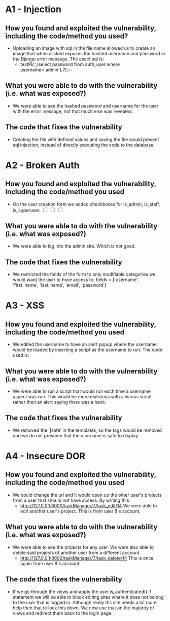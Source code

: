 # A1 - Injection
## How you found and exploited the vulnerability, including the code/method you used?
- Uploading an image with sql in the file name allowed us to create an image that when clicked
exposes the hashed username and password in the Django error message.  The exact sql is:
    - testPic',(select password from auth_user where username='admin'),7);--

## What you were able to do with the vulnerability (i.e. what was exposed?)
- We were able to see the hashed password and username for the user with the error message, not that much else was revealed.

## The code that fixes the vulnerability
- Creating the file with defined values and saving the file would prevent sql injection, instead of directly executing the code to the database.


# A2 - Broken Auth
## How you found and exploited the vulnerability, including the code/method you used
- On the user creation form we added checkboxes for is_admin, is_staff, is_superuser.
    <input type="checkbox" value="is_admin" id="is_admin">
    <input type="checkbox" value="is_staff" id="is_staff">
    <input type="checkbox" value="is_superuser" id="is_superuser">

## What you were able to do with the vulnerability (i.e. what was exposed?)
- We were able to log into the admin site. Which is not good.

## The code that fixes the vulnerability
- We restricted the fields of the form to only modifiable categories we would want the user to hsve access to:
    fields = ['username', 'first_name', 'last_name', 'email', 'password']


# A3 - XSS
## How you found and exploited the vulnerability, including the code/method you used
- We edited the username to have an alert popup where the username would be loaded by inserting a script as the username to run.  The code used is:
<script>alert('This worked as a hack.')</script>


## What you were able to do with the vulnerability (i.e. what was exposed?)
- We were able to run a script that would run each time a username aspect was run.   This would be more malicious with a vicous script rather then an alert saying there was a hack.


## The code that fixes the vulnerability
- We removed the '|safe' in the templates, so the tags would be removed and we do not presume that the username is safe to display.  


# A4 - Insecure DOR
## How you found and exploited the vulnerability, including the code/method you used
- We could change the url and it would open up the other user's projects from a user that should not have access.  By writing this:
    - http://127.0.0.1:8000/taskManager/7/task_edit/14  We were able to edit another user's project.  This is from user 8's account.


## What you were able to do with the vulnerability (i.e. what was exposed?)
- We were able to see the projects for any user.  We were also able to delete said projects of another user from a different account.
    - http://127.0.0.1:8000/taskManager/7/task_delete/14  This is once again from user 8's account.  

## The code that fixes the vulnerability
- If we go through the views and apply the user.is_authenticated() if statement we will be able to block editing sites where it does not belong to the user that is logged in.  Although really ths site needs a lot more help then that to lock this down.  We now use that on the majority of views and redirect them back to the login page.

